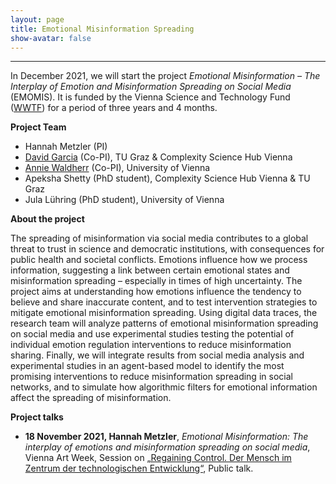 ```yaml
---
layout: page
title: Emotional Misinformation Spreading
show-avatar: false
---
```


___

In December 2021, we will start the project *Emotional Misinformation – The Interplay of Emotion and Misinformation Spreading on Social Media* (EMOMIS). It is funded by the Vienna Science and Technology Fund ([WWTF](https://wwtf.at/programmes/information_communication/#ICT20)) for a period of three years and 4 months.

**Project Team**
* Hannah Metzler (PI)
* [David Garcia](https://dgarcia.eu) (Co-PI), TU Graz & Complexity Science Hub Vienna
* [Annie Waldherr](https://compcommlab.univie.ac.at/team/annie-waldherr/) (Co-PI), University of Vienna
* Apeksha Shetty (PhD student), Complexity Science Hub Vienna & TU Graz
* Jula Lühring (PhD student), University of Vienna

**About the project**

The spreading of misinformation via social media contributes to a global threat to trust in science and democratic institutions, with consequences for public health and societal conflicts. Emotions influence how we process information, suggesting a link between certain emotional states and misinformation spreading – especially in times of high uncertainty. The project aims at understanding how emotions influence the tendency to believe and share inaccurate content, and to test intervention strategies to mitigate emotional misinformation spreading. Using digital data traces, the research team will analyze patterns of emotional misinformation spreading on social media and use experimental studies  testing the potential of individual emotion regulation interventions to reduce misinformation sharing. Finally, we will integrate results from social media analysis and experimental studies in an agent-based model to identify the most promising interventions to reduce misinformation spreading in social networks, and to simulate how algorithmic filters for emotional information affect the spreading of misinformation.

**Project talks**

* **18 November 2021, Hannah Metzler**, _Emotional Misinformation: The interplay of emotions and misinformation spreading on social media_, Vienna Art Week, Session on [„Regaining Control. Der Mensch im Zentrum der technologischen Entwicklung“](https://www.viennaartweek.at/de/program/losing-control-line-up/), Public talk.




